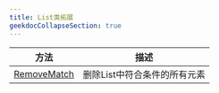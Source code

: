 ```yaml
---
title: List类拓展
geekdocCollapseSection: true
---
```


| 方法 | 描述 |
| - | - |
| [RemoveMatch](/WithWhatForUnity/Utils/ListUtils/RemoveMatch) | 删除List中符合条件的所有元素 |